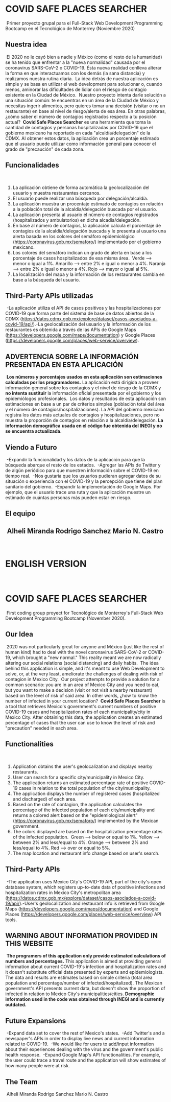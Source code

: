 # COVID SAFE PLACES SEARCHER
​
Primer proyecto grupal para el Full-Stack Web Development Programming Bootcamp
en el Tecnológico de Monterrey (Noviembre 2020)
​
## Nuestra idea
​
El 2020 no le cayó bien a nadie y México (como el resto de la humanidad) se ha
tenido que enfrentar a la "nueva normalidad" causada por el coronavirus
SARS-CoV-2 o COVID-19. Ésta nueva realidad conlleva alterar la forma en que
interactuamos con los demás (la sana distancia) y realizamos nuestra rutina
diaria.
​
La idea detrás de nuestra aplicación es simple y se basa en utilizar el web
development para solucionar o, cuando menos, aminorar las dificultades de lidiar
con el riesgo de contagio existente en la Ciudad de México.
​
Nuestro proyecto intenta darle solución a una situación común: te encuentras en
un área de la Ciudad de México y necesitas ingerir alimentos, pero quieres tomar
una decisión (visitar o no un restaurante) en base al nivel de riesgo/alerta de
esa área. En otras palabras, ¿cómo saber el número de contagios registrados
respecto a tu posición actual?
​
**Covid Safe Places Searcher** es una herramienta que toma la cantidad de
contagios y personas hospitalizadas por COVID-19 que el gobierno mexicano ha
reportado en cada "alcaldía/delegación" de la CDMX. Al obtener estos datos, la
aplicación crea un porcentaje estimado que el usuario puede utilizar como
información general para conocer el grado de "precaución" de cada zona.
​
## Funcionalidades
​
1. La aplicación obtiene de forma automática la geolocalización del usuario y
   muestra restaurantes cercanos.
​
2. El usuario puede realizar una búsqueda por delegación/alcaldía.
​
3. La aplicación muestra un procentaje estimado de contagios en relación a la
   población total de la alcaldía/delegación buscada por el usuario.
​
4. La aplicación presenta al usuario el número de contagios registrados
   (hospitalizados y ambulatorios) en dicha alcadía/delegación.
​
5. En base al número de contagios, la aplicación calcula el porcentaje de
   contagios de la alcaldía/delegación buscada y le presenta al usuario una
   alerta basada en los colores del semáforo epidemiológico
   (https://coronavirus.gob.mx/semaforo/) implementado por el gobierno mexicano.
​
6. Los colores del semáforo indican un grado de alerta en base a los porcentaje
   de casos hospitalizados de esa misma área.
​
   Verde    --> menor o igual a 1%. 
   Amarillo --> entre 2% e igual o menor a 4%.
   Naranja  --> entre 2% e igual o menor a 4%. 
   Rojo     --> mayor o igual al 5%.
​
7. La localización del mapa y la información de los restaurantes cambia en base
   a la búsqueda del usuario.
​
## Third-Party APIs utilizadas
​
-La aplicación utiliza el API de casos positivos y las hospitalizaciones por
COVID-19 que forma parte del sistema de base de datos abiertos de la CDMX
(https://datos.cdmx.gob.mx/explore/dataset/casos-asociados-a-covid-19/api/).
​
-La geolocalización del usuario y la información de los restaurantes es obtenida
a través de las APIs de Google Maps
(https://developers.google.com/maps/documentation) y Google Places
(https://developers.google.com/places/web-service/overview).
​
## ADVERTENCIA SOBRE LA INFORMACIÓN PRESENTADA EN ESTA APLICACIÓN
​
**Los números y porcentajes usados en esta aplicación son estimaciones**
**calculadas por los programadores.** La aplicación está dirigida a proveer
información general sobre los contagios y el nivel de riesgo de la CDMX y **no
intenta sustituir** la información oficial presentada por el gobierno y los
epidemiólogos profesionales.
​
Los datos y resultados de esta aplicación son estimaciones en base a un par de
criterios simples (población total del área y el número de
contagios/hospitalizaciones). La API del gobierno mexicano registra los datos
más actuales de contagios y hospitalizaciones, pero no muestra la proporción de
contagios en relación a la alcaldía/delegación. **La información demográfica**
**usada en el código fue obtenida del INEGI y no se encuentra actualizada.**
​
## Viendo a Futuro
​
-Expandir la funcionalidad y los datos de la aplicación para que la búsqueda
abarque el resto de los estados.
​
-Agregar las APIs de Twitter y de algún periódico para que muestren información
sobre el COVID-19 en tiempo real.
​
-Nos gustaria que los usuarios pudieran agregar datos de su situación o
experiencia con el COVID-19 y la percepción que tiene del plan sanitario del
gobierno.
​
-Expandir la implementación de Google Maps. Por ejemplo, que el usuario trace
una ruta y que la aplicación muestre un estimado de cuántas personas más pueden
estar en riesgo.
​
## El equipo
​
Alheli Miranda 
Rodrigo Sanchez 
Mario N. Castro
​
---
​
# ENGLISH VERSION
​
# COVID SAFE PLACES SEARCHER
​
First coding group proyect for Tecnológico de Monterrey's Full-Stack Web
Development Programming Bootcamp (November 2020).
​
## Our Idea
​
2020 was not particularly great for anyone and México (just like the rest of
human kind) had to deal with the novel coronavirus SARS-CoV-2 or COVID-19, which
brought a "new normal." This reality meant we are now radically altering our
social relations (social distancing) and daily habits.
​
The idea behind this application is simple, and it's meant to use Web
Development to solve, or, at the very least, ameliorate the challenges of
dealing with risk of contagion in Mexico City.
​
Our project attempts to provide a solution for a common scenario: you are in an
area of Mexico City and you need to eat, but you want to make a decision (visit
or not visit a nearby restaurant) based on the level of risk of said area. In
other words, ¿how to know the number of infected in your current location?
​
**Covid Safe Places Searcher** is a tool that retrieves Mexico's government's
current numbers of positive COVID-19 cases and hospitalization rates of each
municipality/city in Mexico City. After obtaining this data, the application
creates an estimated percentage of cases that the user can use to know the level
of risk and "precaution" needed in each area.
​
## Functionalities
​
1. Application obtains the user's geolocalization and displays nearby
   restaurants.
​
2. User can search for a specific city/municipality in Mexico City.
​
3. The application returns an estimated percentage rate of positive COVID-19
   cases in relation to the total population of the city/municipality.
​
4. The application displays the number of registered cases (hospitalized and
   discharged) of each area.
​
5. Based on the rate of contagion, the application calculates the percentage of
   the infected population of each city/municipality and returns a colored alert
   based on the "epidemiological alert" (https://coronavirus.gob.mx/semaforo/)
   implemented by the Mexican government.
​
6. The colors displayed are based on the hospitalization percentage rates of the
   infected population.
​
   Green    --> below or equal to 1%. 
   Yellow   --> between 2% and less/equal to 4%.
   Orange   --> between 2% and less/equal to 4%. 
   Red      --> over or equal to 5%.
​
7. The map location and restaurant info change based on user's search.
​
## Third-Party APIs
​
-The application uses Mexico City's COVID-19 API, part of the city's open
database system, which registers up-to-date data of positive infections and
hospitalization rates in Mexico City's metropolitan area
(https://datos.cdmx.gob.mx/explore/dataset/casos-asociados-a-covid-19/api/).
​
-User's geolocalization and restaurant info is retrieved from Google Maps
(https://developers.google.com/maps/documentation) and Google Places
(https://developers.google.com/places/web-service/overview) API tools.
​
## WARNING ABOUT INFORMATION PROVIDED IN THIS WEBSITE
​
**The programers of this application only provide estimated calculations of**
**numbers and percentages.** This application is aimed at providing general
information about current COVID-19's infection and hospitalization rates and it
doesn't substitute official data presented by experts and epidemiologists.
​
The data and results are estimates based on simple criteria (total area
population and percentage/number of infected/hospitalized). The Mexican
government's API presents current data, but doesn't show the proportion of
infected in relation to Mexico City's municipalities/cities. **Demographic**
**information used in the code was obtained through INEGI and is currently**
**outdated.**
​
## Future Expansions
​
-Expand data set to cover the rest of Mexico's states.
​
-Add Twitter's and a newspaper's APIs in order to display live news and current
information related to COVID-19.
​
-We would like for users to add/input information about their experiences
dealing with the virus and the government's public health response.
​
-Expand Google Map's API functionalities. For example, the user could trace a
travel route and the application will show estimates of how many people were at
risk.
​
## The Team
​
Alheli Miranda 
Rodrigo Sanchez 
Mario N. Castro

